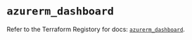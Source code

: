 # `azurerm_dashboard`

Refer to the Terraform Registory for docs: [`azurerm_dashboard`](https://registry.terraform.io/providers/hashicorp/azurerm/3.79.0/docs/resources/dashboard).
